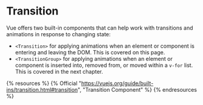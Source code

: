 # Transition

Vue offers two built-in components that can help work with transitions and animations in response to changing state:

* `<Transition>` for applying animations when an element or component is entering and leaving the DOM. This is covered on this page.
* `<TransitionGroup>` for applying animations when an element or component is inserted into, removed from, or moved within a `v-for` list. This is covered in the next chapter.

{% resources %}
  {% Official "https://vuejs.org/guide/built-ins/transition.html#transition", "Transition Component" %}
{% endresources %}

